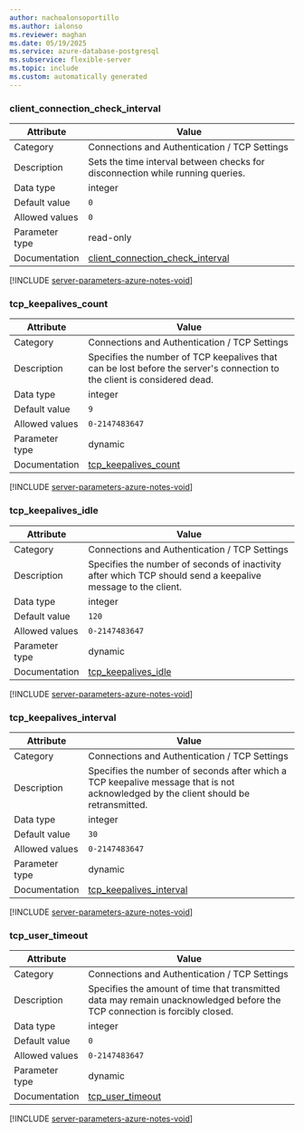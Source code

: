 ```yaml
---
author: nachoalonsoportillo
ms.author: ialonso
ms.reviewer: maghan
ms.date: 05/19/2025
ms.service: azure-database-postgresql
ms.subservice: flexible-server
ms.topic: include
ms.custom: automatically generated
---
```

### client_connection_check_interval

| Attribute | Value |
| --- | --- |
| Category | Connections and Authentication / TCP Settings |
| Description | Sets the time interval between checks for disconnection while running queries. |
| Data type | integer |
| Default value | `0` |
| Allowed values | `0` |
| Parameter type | read-only |
| Documentation | [client_connection_check_interval](https://www.postgresql.org/docs/15/runtime-config-connection.html#GUC-CLIENT-CONNECTION-CHECK-INTERVAL) |


[!INCLUDE [server-parameters-azure-notes-void](./server-parameters-azure-notes-void.md)]



### tcp_keepalives_count

| Attribute | Value |
| --- | --- |
| Category | Connections and Authentication / TCP Settings |
| Description | Specifies the number of TCP keepalives that can be lost before the server's connection to the client is considered dead. |
| Data type | integer |
| Default value | `9` |
| Allowed values | `0-2147483647` |
| Parameter type | dynamic |
| Documentation | [tcp_keepalives_count](https://www.postgresql.org/docs/15/runtime-config-connection.html#GUC-TCP-KEEPALIVES-COUNT) |


[!INCLUDE [server-parameters-azure-notes-void](./server-parameters-azure-notes-void.md)]



### tcp_keepalives_idle

| Attribute | Value |
| --- | --- |
| Category | Connections and Authentication / TCP Settings |
| Description | Specifies the number of seconds of inactivity after which TCP should send a keepalive message to the client. |
| Data type | integer |
| Default value | `120` |
| Allowed values | `0-2147483647` |
| Parameter type | dynamic |
| Documentation | [tcp_keepalives_idle](https://www.postgresql.org/docs/15/runtime-config-connection.html#GUC-TCP-KEEPALIVES-IDLE) |


[!INCLUDE [server-parameters-azure-notes-void](./server-parameters-azure-notes-void.md)]



### tcp_keepalives_interval

| Attribute | Value |
| --- | --- |
| Category | Connections and Authentication / TCP Settings |
| Description | Specifies the number of seconds after which a TCP keepalive message that is not acknowledged by the client should be retransmitted. |
| Data type | integer |
| Default value | `30` |
| Allowed values | `0-2147483647` |
| Parameter type | dynamic |
| Documentation | [tcp_keepalives_interval](https://www.postgresql.org/docs/15/runtime-config-connection.html#GUC-TCP-KEEPALIVES-INTERVAL) |


[!INCLUDE [server-parameters-azure-notes-void](./server-parameters-azure-notes-void.md)]



### tcp_user_timeout

| Attribute | Value |
| --- | --- |
| Category | Connections and Authentication / TCP Settings |
| Description | Specifies the amount of time that transmitted data may remain unacknowledged before the TCP connection is forcibly closed. |
| Data type | integer |
| Default value | `0` |
| Allowed values | `0-2147483647` |
| Parameter type | dynamic |
| Documentation | [tcp_user_timeout](https://www.postgresql.org/docs/15/runtime-config-connection.html#GUC-TCP-USER-TIMEOUT) |


[!INCLUDE [server-parameters-azure-notes-void](./server-parameters-azure-notes-void.md)]



